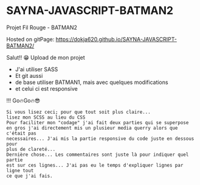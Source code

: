 # SAYNA-JAVASCRIPT-BATMAN2
Projet Fil Rouge - BATMAN2

Hosted on gitPage: https://dokja620.github.io/SAYNA-JAVASCRIPT-BATMAN2/

Salut!! 😁 Upload de mon projet

- J'ai utiliser SASS
- Et git aussi
- de base utiliser BATMAN1, mais avec quelques modifications
- et celui ci est responsive

!!! Go🔥Go🔥😎

    Si vous lisez ceci; pour que tout soit plus claire... 
    lisez mon SCSS au lieu du CSS
    Pour faciliter mon "codage" j'ai fait deux parties qui se superpose
    en gros j'ai directement mis un plusieur media querry alors que c'était pas
    necessaires... J'ai mis la partie responsive du code juste en dessous pour
    plus de clareté...
    Dernière chose... Les commentaires sont juste là pour indiquer quel partie
    est sur ces lignes... J'ai pas eu le temps d'expliquer lignes par ligne tout
    ce que j'ai fais.
